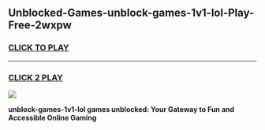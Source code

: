 
## Unblocked-Games-unblock-games-1v1-lol-Play-Free-2wxpw
<h3>
<a href="https://premium76.site?title=unblock-games-1v1-lol&ref=12A">CLICK TO PLAY</a></h3>
<hr>

<h3>
<a href="https://premium76.site?title=unblock-games-1v1-lol&ref=12A">CLICK 2 PLAY</a>
  
</h3>

<a href="https://premium76.site?title=unblock-games-1v1-lol&ref=12A"><img src="https://clearcache.store/games.png"></a>


**unblock-games-1v1-lol games unblocked: Your Gateway to Fun and Accessible Online Gaming**
